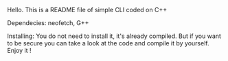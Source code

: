 Hello. This is a README file of simple CLI coded on C++ 



Dependecies: neofetch, G++



Installing: You do not need to install it, it's already compiled. But if you want to be secure you can take a look at the code and compile it by yourself.
Enjoy it !
